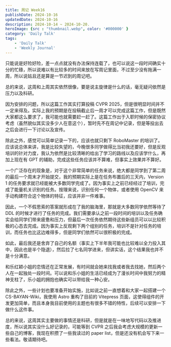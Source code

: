 ```yaml
---
title: 周记 Week16
publishDate: 2024-10-16
updatedDate: 2024-10-16
description: 2024-10-14 ~ 2024-10-20.
heroImage: {src : "thumbnail.webp", color: '#000000' }
category: 'Daily Talk'
tags:
    - 'Daily Talk'
    - 'Weekly Journal'
---
```


只能说是好险好险，差一点点就没有办法保持连载了，也可以说这一段时间确实十分的忙碌，所以说难以有比较多的时间来放在写周记里面，不过至少没有拖满一周，所以说姑且还是算是一节迟到的周记吧。

总的来说，这周和上周其实依然很像，要是说主旋律是什么的话，毫无疑问依然是压力以及科研。

因为安排的问题，所以这篇工作其实打算投稿 CVPR 2025，但是很明显时间并不一定来得及。实际上我的预期是在投稿截止后一周才可以完成这篇工作，但是既然大家都这么要求了，我可能也就需要赶一赶了。这篇工作出于入职时候的保密协议考虑（虽然貌似其实没多少人在意这个），暂时先不在周记中记录，但是等投出去之后会进行一下讨论以及宣传。

除此之外，感觉可以简单记录一下的，应该也就只剩下 RoboMaster 的培训了。应该说总体来讲，我是比较失望的，今晚很多同学做得比当初我还要好，但是反观培训的针对力度，我认为依然是比较清晰的给出了学习的路线以及应该学什么，再加上现在有 GPT 的辅助，完成这些任务应该并不算难，但事实上效果并不算好。

一个广泛存在的现象是，对于这个非常简单的任务来说，绝大都是同学到了第二周的最后一个周末才开始提交，我的预期实际上是在任务布置后的三天内，Version 1 的任务要求就已经能被大多数同学完成了。因为事实上之前已经经过了培训，完成了能量机关识别的任务。按理来说，识别任何一个物体，或者使用 OpenCV 来手动构建符合这个物体的特征，应该并非一件难事。

因此，一个不假思索的答案就形成在了我的脑海里，那就是大多数同学依然等待了 DDL 的时候才进行了任务的完成。我们需要承认之前一段时间的培训以及任务确实会给同学们带来疲惫和压力，但最后一次任务依然期待这些新组员可以以比较积极的心态去完成。因为事实上反观剩下两个组别的任务，培训不是针对任务的培训，而任务也比这边难得多，但是同学们依然可以很积极的完成。

如此，最后我还是舍弃了自己的名额（事实上下半年我可能也比较难以全力投入其中，因此也是半个隐退），然后拉了七名同学进来，但讲实话，这个结果我也并不是十分满意。

和乐红颖小姐的恋情还在正常发展，有时间就会她来找我或者我去找她，然后两个人在一起独处一段时间。可以说和乐小姐的生活已经成为了漫长时间中我努力的精神支柱了，乐小姐的拥抱也确实可以带给我一种心安。

除此之外，一些计划也要准备开始实施，比如说之前一直想着和大家一起搭建一个 CS-BAYAN-Wiki，我使用 Astro 重构了目前的 Vitepress 页面，这使得组件的开发更加简单，而且本身我目前使用的主题也有很多不错的特性，后续可以安排一下做什么这件事。

总的来说，这周其实主要做的事情还是科研，但是就是在一味地写代码以及推进度，所以说其实没什么好记录的，可能等到 CVPR 之后我会考虑大规模的更新一些自己的博客，我现在积攒了一些我读过的 paper list，但是还没有机会写下来一些看法。敬请期待吧。